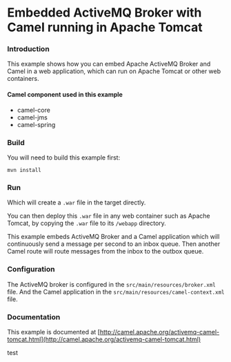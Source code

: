# Embedded ActiveMQ Broker with Camel running in Apache Tomcat

### Introduction
This example shows how you can embed Apache ActiveMQ Broker and Camel in a web application, which can run on Apache Tomcat or other web containers.

#### Camel component used in this example

* camel-core
* camel-jms
* camel-spring

### Build

You will need to build this example first:

	mvn install

### Run

Which will create a `.war` file in the target directly.

You can then deploy this `.war` file in any web container such as
Apache Tomcat, by copying the `.war` file to its `/webapp` directory.

This example embeds ActiveMQ Broker and a Camel application
which will continuously send a message per second to an inbox queue.
Then another Camel route will route messages from the inbox
to the outbox queue.

### Configuration

The ActiveMQ broker is configured in the `src/main/resources/broker.xml` file.
And the Camel application in the `src/main/resources/camel-context.xml` file.

### Documentation

This example is documented at
	[http://camel.apache.org/activemq-camel-tomcat.html](http://camel.apache.org/activemq-camel-tomcat.html)

test